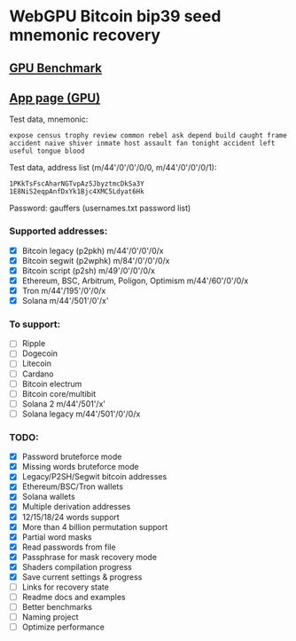 # WebGPU Bitcoin bip39 seed mnemonic recovery

## [GPU Benchmark](https://georg95.github.io/bip39-brute/benchmark.html)

## [App page (GPU)](https://georg95.github.io/bip39-brute/index.html)

Test data, mnemonic:
```
expose census trophy review common rebel ask depend build caught frame accident naive shiver inmate host assault fan tonight accident left useful tongue blood
```
Test data, address list (m/44'/0'/0'/0/0, m/44'/0'/0'/0/1):
```
1PKkTsFscAharNGTvpAz5JbyztmcDkSa3Y
1E8NiS2eqpAnfDxYk1Bjc4XMC5Ldyat6Hk
```
Password: gauffers (usernames.txt password list)

### Supported addresses:

- [x] Bitcoin legacy (p2pkh) m/44'/0'/0'/0/x
- [x] Bitcoin segwit (p2wphk) m/84'/0'/0'/0/x
- [x] Bitcoin script (p2sh) m/49'/0'/0'/0/x
- [x] Ethereum, BSC, Arbitrum, Poligon, Optimism m/44'/60'/0'/0/x
- [x] Tron m/44'/195'/0'/0/x
- [x] Solana m/44'/501'/0'/x'

### To support:

- [ ] Ripple
- [ ] Dogecoin
- [ ] Litecoin
- [ ] Cardano
- [ ] Bitcoin electrum
- [ ] Bitcoin core/multibit
- [ ] Solana 2 m/44'/501'/x'
- [ ] Solana legacy m/44'/501'/0'/0/x

### TODO:

- [x] Password bruteforce mode
- [x] Missing words bruteforce mode
- [x] Legacy/P2SH/Segwit bitcoin addresses
- [x] Ethereum/BSC/Tron wallets
- [x] Solana wallets
- [x] Multiple derivation addresses
- [x] 12/15/18/24 words support
- [x] More than 4 billion permutation support
- [x] Partial word masks
- [x] Read passwords from file
- [x] Passphrase for mask recovery mode
- [x] Shaders compilation progress
- [x] Save current settings & progress
- [ ] Links for recovery state
- [ ] Readme docs and examples
- [ ] Better benchmarks
- [ ] Naming project
- [ ] Optimize performance
